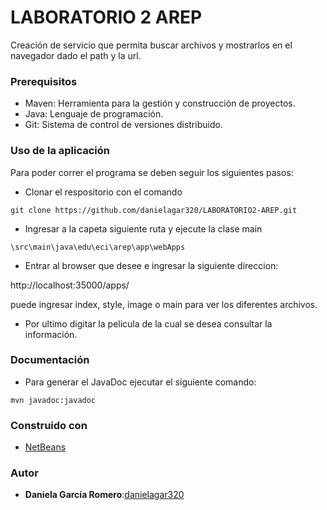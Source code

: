 # LABORATORIO 2 AREP

Creación de servicio que permita buscar archivos y mostrarlos en el navegador dado el path y la url.

### Prerequisitos
* Maven: Herramienta para la gestión y construcción de proyectos.
* Java: Lenguaje de programación.
* Git: Sistema de control de versiones distribuido.


### Uso de la aplicación

Para poder correr el programa se deben seguir los siguientes pasos: 
* Clonar el respositorio con el comando

```
git clone https://github.com/danielagar320/LABORATORIO2-AREP.git

```
* Ingresar a la capeta siguiente ruta y ejecute la clase main

```
\src\main\java\edu\eci\arep\app\webApps 

```

* Entrar al browser que desee e ingresar la siguiente direccion: 

http://localhost:35000/apps/  

puede ingresar index, style, image o main para ver los diferentes archivos.


* Por ultimo digitar la pelicula de la cual se desea consultar la información.

### Documentación

* Para generar el JavaDoc ejecutar el siguiente comando:

```
mvn javadoc:javadoc 

```

### Construido con

* [NetBeans](https://netbeans.apache.org/) 


### Autor

* **Daniela García Romero**:[danielagar320](https://github.com/danielagar320)






